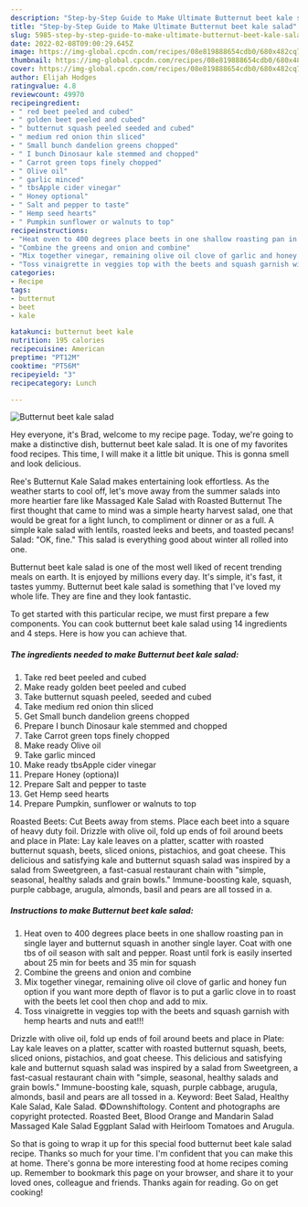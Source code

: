 ```yaml
---
description: "Step-by-Step Guide to Make Ultimate Butternut beet kale salad"
title: "Step-by-Step Guide to Make Ultimate Butternut beet kale salad"
slug: 5985-step-by-step-guide-to-make-ultimate-butternut-beet-kale-salad
date: 2022-02-08T09:00:29.645Z
image: https://img-global.cpcdn.com/recipes/08e819888654cdb0/680x482cq70/butternut-beet-kale-salad-recipe-main-photo.jpg
thumbnail: https://img-global.cpcdn.com/recipes/08e819888654cdb0/680x482cq70/butternut-beet-kale-salad-recipe-main-photo.jpg
cover: https://img-global.cpcdn.com/recipes/08e819888654cdb0/680x482cq70/butternut-beet-kale-salad-recipe-main-photo.jpg
author: Elijah Hodges
ratingvalue: 4.8
reviewcount: 49970
recipeingredient:
- " red beet peeled and cubed"
- " golden beet peeled and cubed"
- " butternut squash peeled seeded and cubed"
- " medium red onion thin sliced"
- " Small bunch dandelion greens chopped"
- " I bunch Dinosaur kale stemmed and chopped"
- " Carrot green tops finely chopped"
- " Olive oil"
- " garlic minced"
- " tbsApple cider vinegar"
- " Honey optional"
- " Salt and pepper to taste"
- " Hemp seed hearts"
- " Pumpkin sunflower or walnuts to top"
recipeinstructions:
- "Heat oven to 400 degrees place beets in one shallow roasting pan in single layer and butternut squash in another single layer. Coat with one tbs of oil season with salt and pepper. Roast until fork is easily inserted about 25 min for beets and 35 min for squash"
- "Combine the greens and onion and combine"
- "Mix together vinegar, remaining olive oil clove of garlic and honey fun option if you want more depth of flavor is to put a garlic clove in to roast with the beets let cool then chop and add to mix."
- "Toss vinaigrette in veggies top with the beets and squash garnish with hemp hearts and nuts and eat!!!"
categories:
- Recipe
tags:
- butternut
- beet
- kale

katakunci: butternut beet kale 
nutrition: 195 calories
recipecuisine: American
preptime: "PT12M"
cooktime: "PT56M"
recipeyield: "3"
recipecategory: Lunch

---
```



![Butternut beet kale salad](https://img-global.cpcdn.com/recipes/08e819888654cdb0/680x482cq70/butternut-beet-kale-salad-recipe-main-photo.jpg)

Hey everyone, it's Brad, welcome to my recipe page. Today, we're going to make a distinctive dish, butternut beet kale salad. It is one of my favorites food recipes. This time, I will make it a little bit unique. This is gonna smell and look delicious.

Ree&#39;s Butternut Kale Salad makes entertaining look effortless. As the weather starts to cool off, let&#39;s move away from the summer salads into more heartier fare like Massaged Kale Salad with Roasted Butternut The first thought that came to mind was a simple hearty harvest salad, one that would be great for a light lunch, to compliment or dinner or as a full. A simple kale salad with lentils, roasted leeks and beets, and toasted pecans! Salad: &#34;OK, fine.&#34; This salad is everything good about winter all rolled into one.

Butternut beet kale salad is one of the most well liked of recent trending meals on earth. It is enjoyed by millions every day. It's simple, it's fast, it tastes yummy. Butternut beet kale salad is something that I've loved my whole life. They are fine and they look fantastic.


To get started with this particular recipe, we must first prepare a few components. You can cook butternut beet kale salad using 14 ingredients and 4 steps. Here is how you can achieve that.

<!--inarticleads1-->

##### The ingredients needed to make Butternut beet kale salad:

1. Take  red beet peeled and cubed
1. Make ready  golden beet peeled and cubed
1. Take  butternut squash peeled, seeded and cubed
1. Take  medium red onion thin sliced
1. Get  Small bunch dandelion greens chopped
1. Prepare  I bunch Dinosaur kale stemmed and chopped
1. Take  Carrot green tops finely chopped
1. Make ready  Olive oil
1. Take  garlic minced
1. Make ready  tbsApple cider vinegar
1. Prepare  Honey (optiona)l
1. Prepare  Salt and pepper to taste
1. Get  Hemp seed hearts
1. Prepare  Pumpkin, sunflower or walnuts to top


Roasted Beets: Cut Beets away from stems. Place each beet into a square of heavy duty foil. Drizzle with olive oil, fold up ends of foil around beets and place in Plate: Lay kale leaves on a platter, scatter with roasted butternut squash, beets, sliced onions, pistachios, and goat cheese. This delicious and satisfying kale and butternut squash salad was inspired by a salad from Sweetgreen, a fast-casual restaurant chain with &#34;simple, seasonal, healthy salads and grain bowls.&#34; Immune-boosting kale, squash, purple cabbage, arugula, almonds, basil and pears are all tossed in a. 

<!--inarticleads2-->

##### Instructions to make Butternut beet kale salad:

1. Heat oven to 400 degrees place beets in one shallow roasting pan in single layer and butternut squash in another single layer. Coat with one tbs of oil season with salt and pepper. Roast until fork is easily inserted about 25 min for beets and 35 min for squash
1. Combine the greens and onion and combine
1. Mix together vinegar, remaining olive oil clove of garlic and honey fun option if you want more depth of flavor is to put a garlic clove in to roast with the beets let cool then chop and add to mix.
1. Toss vinaigrette in veggies top with the beets and squash garnish with hemp hearts and nuts and eat!!!


Drizzle with olive oil, fold up ends of foil around beets and place in Plate: Lay kale leaves on a platter, scatter with roasted butternut squash, beets, sliced onions, pistachios, and goat cheese. This delicious and satisfying kale and butternut squash salad was inspired by a salad from Sweetgreen, a fast-casual restaurant chain with &#34;simple, seasonal, healthy salads and grain bowls.&#34; Immune-boosting kale, squash, purple cabbage, arugula, almonds, basil and pears are all tossed in a. Keyword: Beet Salad, Healthy Kale Salad, Kale Salad. ©Downshiftology. Content and photographs are copyright protected. Roasted Beet, Blood Orange and Mandarin Salad Massaged Kale Salad Eggplant Salad with Heirloom Tomatoes and Arugula. 

So that is going to wrap it up for this special food butternut beet kale salad recipe. Thanks so much for your time. I'm confident that you can make this at home. There's gonna be more interesting food at home recipes coming up. Remember to bookmark this page on your browser, and share it to your loved ones, colleague and friends. Thanks again for reading. Go on get cooking!
